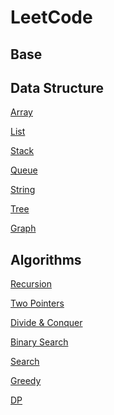 
# LeetCode

## Base 

## Data Structure

[Array]()

[List]()

[Stack]()

[Queue]()

[String]()

[Tree]()

[Graph]()

## Algorithms

[Recursion]()

[Two Pointers]()

[Divide & Conquer]()

[Binary Search]()

[Search]()

[Greedy]()

[DP]()

